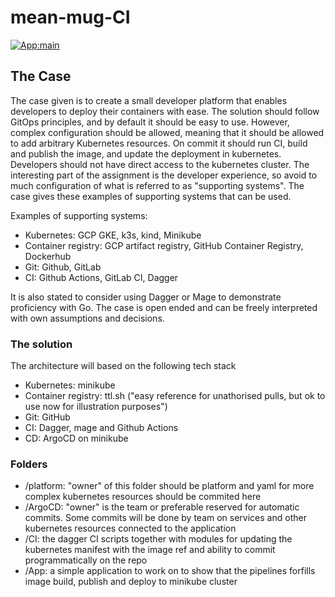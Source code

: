 # mean-mug-CI 
[![App:main](https://github.com/stianSjoli/mean-mug-CI/actions/workflows/main_app.yml/badge.svg)](https://github.com/stianSjoli/mean-mug-CI/actions/workflows/main_app.yml)

## The Case 
The case given is to create a small developer platform that enables developers to deploy their containers with ease. The solution should follow GitOps principles, and by default it should be easy to use. However, complex configuration should be allowed, meaning that it should be allowed to add arbitrary Kubernetes resources. On commit it should run CI, build and publish the image, and update the deployment in kubernetes. Developers should not have direct access to the kubernetes cluster. The interesting part of the assignment is the developer experience, so avoid to much configuration of what is referred to as "supporting systems". The case gives these examples of supporting systems that can be used. 

Examples of supporting systems:
* Kubernetes: GCP GKE, k3s, kind, Minikube  
* Container registry: GCP artifact registry, GitHub Container Registry, Dockerhub
* Git: Github, GitLab  
* CI: Github Actions, GitLab CI, Dagger

It is also stated to consider using Dagger or Mage to demonstrate proficiency with Go. The case is open ended and can be freely interpreted with own assumptions and decisions.   

### The solution 
The architecture will based on the following tech stack
* Kubernetes: minikube
* Container registry: ttl.sh ("easy reference for unathorised pulls, but ok to use now for illustration purposes")
* Git: GitHub
* CI: Dagger, mage and Github Actions 
* CD: ArgoCD on minikube

### Folders 

* /platform: "owner" of this folder should be platform and yaml for more complex kubernetes resources should be commited here 
* /ArgoCD: "owner" is the team or preferable reserved for automatic commits. Some commits will be done by team on services and other kubernetes resources connected to the application 
* /CI: the dagger CI scripts together with modules for updating the kubernetes manifest with the image ref and ability to commit programmatically on the repo
* /App: a simple application to work on to show that the pipelines forfills image build, publish and deploy to minikube cluster




   
